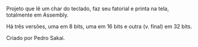 Projeto que lê um char do teclado, faz seu fatorial e printa na tela, totalmente em Assembly.

Há três versões, uma em 8 bits, uma em 16 bits e outra (v. final) em 32 bits.

Criado por Pedro Sakai.
